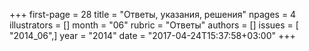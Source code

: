 +++
first-page = 28
title = "Ответы, указания, решения"
npages = 4
illustrators = []
month = "06"
rubric = "Ответы"
authors = []
issues = [ "2014_06",]
year = "2014"
date = "2017-04-24T15:37:58+03:00"
+++
